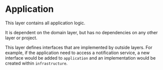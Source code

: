 ﻿# Application

This layer contains all application logic. 

It is dependent on the domain layer, but has no dependencies on any other layer or project. 

This layer defines interfaces that are implemented by outside layers. For example, if the application need to access a notification service, a new interface would be added to ``application`` and an implementation would be created within ``infrastructure``.